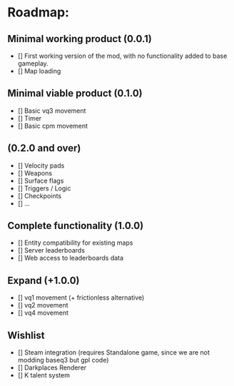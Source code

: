 # Roadmap:
## Minimal working product (0.0.1)
- [] First working version of the mod, with no functionality added to base gameplay.
- [] Map loading
## Minimal viable product (0.1.0)
- [] Basic vq3 movement
- [] Timer
- [] Basic cpm movement
## (0.2.0 and over)
- [] Velocity pads  
- [] Weapons  
- [] Surface flags  
- [] Triggers / Logic
- [] Checkpoints
- [] ...

## Complete functionality (1.0.0)
- [] Entity compatibility for existing maps
- [] Server leaderboards
- [] Web access to leaderboards data

## Expand (+1.0.0)
- [] vq1 movement (+ frictionless alternative)
- [] vq2 movement
- [] vq4 movement

## Wishlist
- [] Steam integration (requires Standalone game, since we are not modding baseq3 but gpl code)
- [] Darkplaces Renderer
- [] K talent system